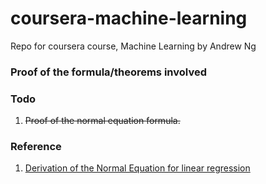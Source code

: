 # coursera-machine-learning

Repo for coursera course, Machine Learning by Andrew Ng

### Proof of the formula/theorems involved

### Todo

1. ~~Proof of the normal equation formula.~~

### Reference

1. [Derivation of the Normal Equation for linear regression](http://eli.thegreenplace.net/2014/derivation-of-the-normal-equation-for-linear-regression/) 
